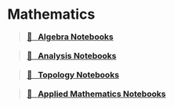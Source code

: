 # Mathematics

<blockquote class="callout callout_default" theme="📘">
  <h3 style="margin-top: 0.5cm;"> <a href="algebra.md"> 📘 &nbsp Algebra Notebooks</a></h3>
</blockquote>

<blockquote class="callout callout_default" theme="📘">
  <h3 style="margin-top: 0.5cm;"> <a href="analysis.md"> 📘 &nbsp Analysis Notebooks</a></h3>
</blockquote>

<blockquote class="callout callout_default" theme="📘">
  <h3 style="margin-top: 0.5cm;"> <a href="topology.md"> 📘 &nbsp Topology Notebooks</a></h3>
</blockquote>

<blockquote class="callout callout_default" theme="📗">
  <h3 style="margin-top: 0.5cm;"> <a href="applied_math.md"> 📗 &nbsp Applied Mathematics Notebooks</a></h3>
</blockquote>